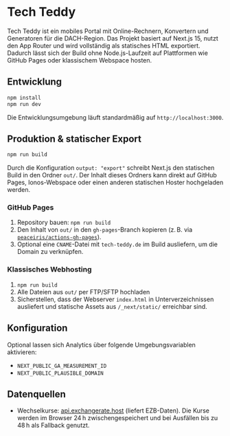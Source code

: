 # Tech Teddy

Tech Teddy ist ein mobiles Portal mit Online-Rechnern, Konvertern und Generatoren für die DACH-Region. Das Projekt basiert auf Next.js 15, nutzt den App Router und wird vollständig als statisches HTML exportiert. Dadurch lässt sich der Build ohne Node.js-Laufzeit auf Plattformen wie GitHub Pages oder klassischem Webspace hosten.

## Entwicklung

```bash
npm install
npm run dev
```

Die Entwicklungsumgebung läuft standardmäßig auf `http://localhost:3000`.

## Produktion & statischer Export

```bash
npm run build
```

Durch die Konfiguration `output: "export"` schreibt Next.js den statischen Build in den Ordner `out/`. Der Inhalt dieses Ordners kann direkt auf GitHub Pages, Ionos-Webspace oder einen anderen statischen Hoster hochgeladen werden.

### GitHub Pages

1. Repository bauen: `npm run build`
2. Den Inhalt von `out/` in den `gh-pages`-Branch kopieren (z. B. via [`peaceiris/actions-gh-pages`](https://github.com/peaceiris/actions-gh-pages)).
3. Optional eine `CNAME`-Datei mit `tech-teddy.de` im Build ausliefern, um die Domain zu verknüpfen.

### Klassisches Webhosting

1. `npm run build`
2. Alle Dateien aus `out/` per FTP/SFTP hochladen
3. Sicherstellen, dass der Webserver `index.html` in Unterverzeichnissen ausliefert und statische Assets aus `/_next/static/` erreichbar sind.

## Konfiguration

Optional lassen sich Analytics über folgende Umgebungsvariablen aktivieren:

- `NEXT_PUBLIC_GA_MEASUREMENT_ID`
- `NEXT_PUBLIC_PLAUSIBLE_DOMAIN`

## Datenquellen

- Wechselkurse: [api.exchangerate.host](https://api.exchangerate.host/) (liefert EZB-Daten). Die Kurse werden im Browser 24 h zwischengespeichert und bei Ausfällen bis zu 48 h als Fallback genutzt.
